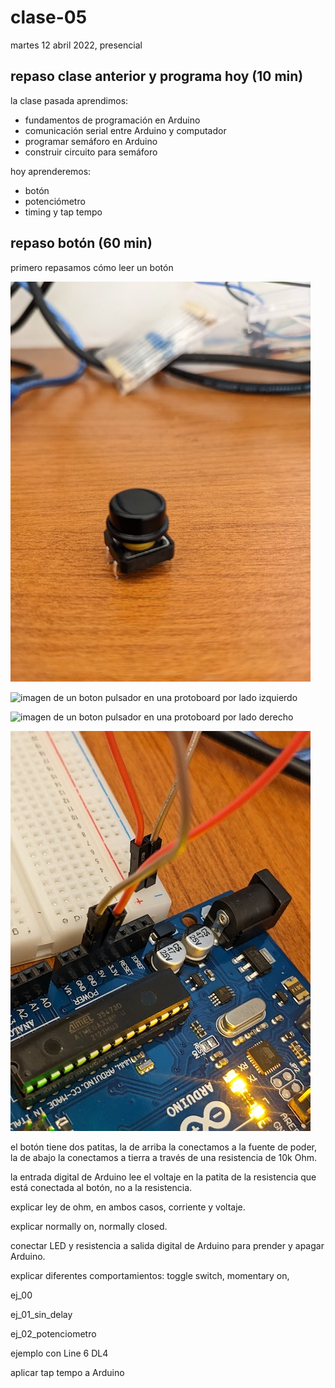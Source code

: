 # clase-05

martes 12 abril 2022, presencial

## repaso clase anterior y programa hoy (10 min)

la clase pasada aprendimos:

* fundamentos de programación en Arduino
* comunicación serial entre Arduino y computador
* programar semáforo en Arduino
* construir circuito para semáforo

hoy aprenderemos:

* botón
* potenciómetro
* timing y tap tempo

## repaso botón (60 min)

primero repasamos cómo leer un botón

![imagen de un boton pulsador](./imagenes/00-pulsador.jpg "pulsador")

![imagen de un boton pulsador en una protoboard por lado izquierdo](./imagenes/01-pulsador-proto-izquierda "pulsador en protoboard lado izquierdo")

![imagen de un boton pulsador en una protoboard por lado derecho](./imagenes/01-pulsador-proto-derecha "pulsador en protoboard lado derecho")

![imagen de pins de poder de Arduino conectados a protoboard](./imagenes/03-arduino-poder-zoom.jpg "Arduino compartiendo poder con protoboard")

el botón tiene dos patitas, la de arriba la conectamos a la fuente de poder, la de abajo la conectamos a tierra a través de una resistencia de 10k Ohm.

la entrada digital de Arduino lee el voltaje en la patita de la resistencia que está conectada al botón, no a la resistencia.

explicar ley de ohm, en ambos casos, corriente y voltaje.

explicar normally on, normally closed.

conectar LED y resistencia a salida digital de Arduino para prender y apagar Arduino.

explicar diferentes comportamientos: toggle switch, momentary on, 

ej_00

ej_01_sin_delay

ej_02_potenciometro


ejemplo con Line 6 DL4

aplicar tap tempo a Arduino